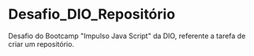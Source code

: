 # Desafio_DIO_Repositório
Desafio do Bootcamp "Impulso Java Script" da DIO, referente a tarefa de criar um repositório.
